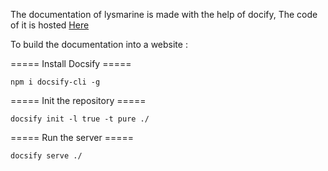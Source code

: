 The documentation of lysmarine is made with the help of docify,
The code of it is hosted [ Here ](https://gitlab.com/lysmarine/lysmarine)

To build the documentation into a website :

===== Install Docsify =====
```
npm i docsify-cli -g
```



===== Init the repository =====
```
docsify init -l true -t pure ./
````



===== Run the server =====
```
docsify serve ./
```
